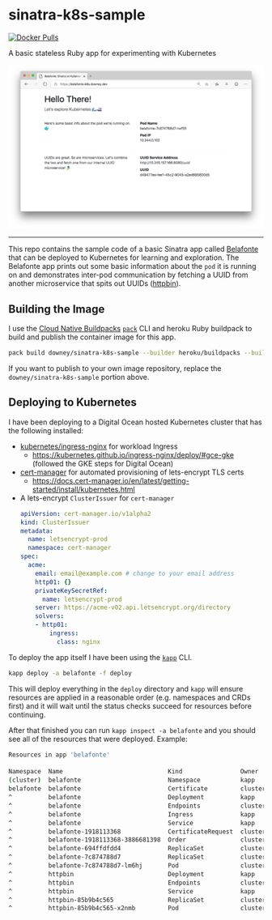 # sinatra-k8s-sample

[![Docker Pulls](https://img.shields.io/docker/pulls/downey/sinatra-k8s-sample.svg)](https://cloud.docker.com/u/downey/repository/docker/downey/sinatra-k8s-sample)

A basic stateless Ruby app for experimenting with Kubernetes

![Belafonte Example](assets/belafonte.png)

---

This repo contains the sample code of a basic Sinatra app called [Belafonte](https://en.wikipedia.org/wiki/The_Life_Aquatic_with_Steve_Zissou) that can be deployed to Kubernetes for learning and exploration. The Belafonte app prints out some basic information about the `pod` it is running on and demonstrates inter-pod communication by fetching a UUID from another microservice that spits out UUIDs ([httpbin](https://github.com/postmanlabs/httpbin)).

## Building the Image

I use the [Cloud Native Buildpacks](https://buildpacks.io/) [`pack`](https://github.com/buildpack/pack) CLI and heroku Ruby buildpack to build and publish the container image for this app.
```bash
pack build downey/sinatra-k8s-sample --builder heroku/buildpacks --buildpack heroku/ruby --publish
```

If you want to publish to your own image repository, replace the `downey/sinatra-k8s-sample` portion above.

## Deploying to Kubernetes

I have been deploying to a Digital Ocean hosted Kubernetes cluster that has the following installed:

* [kubernetes/ingress-nginx](https://github.com/kubernetes/ingress-nginxhttps://github.com/kubernetes/ingress-nginx) for workload Ingress
    * https://kubernetes.github.io/ingress-nginx/deploy/#gce-gke (followed the GKE steps for Digital Ocean)
* [cert-manager](https://github.com/jetstack/cert-manager) for automated provisioning of lets-encrypt TLS certs
    * https://docs.cert-manager.io/en/latest/getting-started/install/kubernetes.html
* A lets-encrypt `ClusterIssuer` for `cert-manager`
    ```yaml
    apiVersion: cert-manager.io/v1alpha2
    kind: ClusterIssuer
    metadata:
      name: letsencrypt-prod
      namespace: cert-manager
    spec:
      acme:
        email: email@example.com # change to your email address
        http01: {}
        privateKeySecretRef:
          name: letsencrypt-prod
        server: https://acme-v02.api.letsencrypt.org/directory
        solvers:
        - http01:
            ingress:
              class: nginx
    ```
    
To deploy the app itself I have been using the [`kapp`](https://get-kapp.io/) CLI.

```bash
kapp deploy -a belafonte -f deploy
```

This will deploy everything in the `deploy` directory and `kapp` will ensure resources are applied in a reasonable order (e.g. namespaces and CRDs first) and it will wait until the status checks succeed for resources before continuing.

After that finished you can run `kapp inspect -a belafonte` and you should see all of the resources that were deployed. Example:

```bash
Resources in app 'belafonte'

Namespace  Name                             Kind                Owner    Conds.  Rs  Ri  Age
(cluster)  belafonte                        Namespace           kapp     -       ok  -   33m
belafonte  belafonte                        Certificate         cluster  1/1 t   ok  -   33m
^          belafonte                        Deployment          kapp     2/2 t   ok  -   33m
^          belafonte                        Endpoints           cluster  -       ok  -   33m
^          belafonte                        Ingress             kapp     -       ok  -   33m
^          belafonte                        Service             kapp     -       ok  -   33m
^          belafonte-1918113368             CertificateRequest  cluster  1/1 t   ok  -   33m
^          belafonte-1918113368-3886681398  Order               cluster  -       ok  -   33m
^          belafonte-694ffdfdd4             ReplicaSet          cluster  -       ok  -   33m
^          belafonte-7c874788d7             ReplicaSet          cluster  -       ok  -   11s
^          belafonte-7c874788d7-lm6hj       Pod                 cluster  4/4 t   ok  -   11s
^          httpbin                          Deployment          kapp     2/2 t   ok  -   33m
^          httpbin                          Endpoints           cluster  -       ok  -   33m
^          httpbin                          Service             kapp     -       ok  -   33m
^          httpbin-85b9b4c565               ReplicaSet          cluster  -       ok  -   33m
^          httpbin-85b9b4c565-x2nmb         Pod                 cluster  4/4 t   ok  -   33m
```
